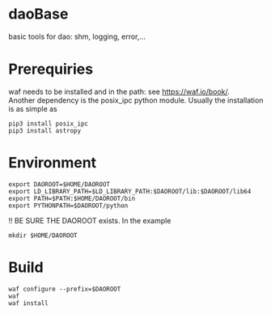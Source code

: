 # daoBase
basic tools for dao: shm, logging, error,...

# Prerequiries
waf needs to be installed and in the path: see https://waf.io/book/.  
Another dependency is the posix_ipc python module. Usually the installation is as simple as 
```
pip3 install posix_ipc
pip3 install astropy
```

# Environment
```
export DAOROOT=$HOME/DAOROOT
export LD_LIBRARY_PATH=$LD_LIBRARY_PATH:$DAOROOT/lib:$DAOROOT/lib64
export PATH=$PATH:$HOME/DAOROOT/bin
export PYTHONPATH=$DAOROOT/python
```
!! BE SURE THE DAOROOT exists. In the example
```
mkdir $HOME/DAOROOT
```
# Build
```
waf configure --prefix=$DAOROOT
waf
waf install
```
